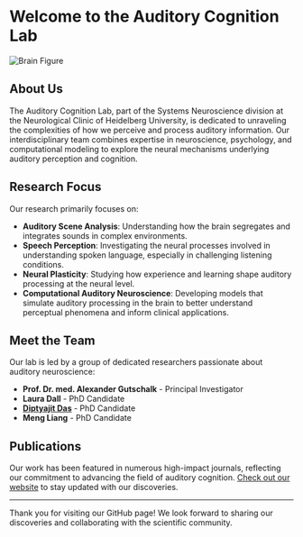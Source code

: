 # Welcome to the Auditory Cognition Lab

![Brain Figure](path/to/your/image/brain_figure.png) <!-- Replace with your image path -->

## About Us
The Auditory Cognition Lab, part of the Systems Neuroscience division at the Neurological Clinic of Heidelberg University, is dedicated to unraveling the complexities of how we perceive and process auditory information. Our interdisciplinary team combines expertise in neuroscience, psychology, and computational modeling to explore the neural mechanisms underlying auditory perception and cognition.

## Research Focus
Our research primarily focuses on:
- **Auditory Scene Analysis**: Understanding how the brain segregates and integrates sounds in complex environments.
- **Speech Perception**: Investigating the neural processes involved in understanding spoken language, especially in challenging listening conditions.
- **Neural Plasticity**: Studying how experience and learning shape auditory processing at the neural level.
- **Computational Auditory Neuroscience**: Developing models that simulate auditory processing in the brain to better understand perceptual phenomena and inform clinical applications.

## Meet the Team
Our lab is led by a group of dedicated researchers passionate about auditory neuroscience:
- **Prof. Dr. med. Alexander Gutschalk** - Principal Investigator
- **Laura Dall** - PhD Candidate
- **[Diptyajit Das](https://github.com/dasdiptyajit)** - PhD Candidate
- **Meng Liang** - PhD Candidate

## Publications
Our work has been featured in numerous high-impact journals, reflecting our commitment to advancing the field of auditory cognition. [Check out our website](https://www.klinikum.uni-heidelberg.de/neurologische-klinik/neurologie-und-poliklinik/forschung/systems-neuroscience/auditory-cognition-lab#publications) to stay updated with our discoveries.

---

Thank you for visiting our GitHub page! We look forward to sharing our discoveries and collaborating with the scientific community.
